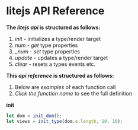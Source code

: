 # litejs API Reference
**The *litejs api* is structured as follows:**
1. *init* - initializes a type/render target
2. *num* - *get* type properties
3. *_num* - *set* type properties
4. *update* - updates a type/render target
5. *clear* - resets a types events etc.

**This *api reference* is structured as follows:**
1. Below are *examples* of each function call
2. *Click the function name* to see the full definition

**init**
```javascript
let dom = init_dom();
let views = init_type(dom.e.length, 10, 10);
```
